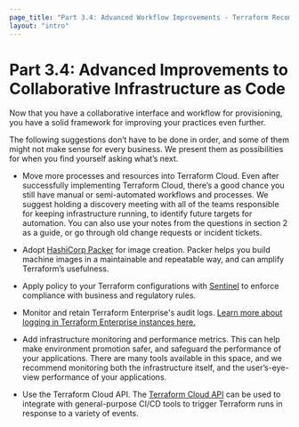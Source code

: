 ```yaml
---
page_title: "Part 3.4: Advanced Workflow Improvements - Terraform Recommended Practices"
layout: "intro"
---
```


# Part 3.4: Advanced Improvements to Collaborative Infrastructure as Code

Now that you have a collaborative interface and workflow for provisioning, you have a solid framework for improving your practices even further.

The following suggestions don’t have to be done in order, and some of them might not make sense for every business. We present them as possibilities for when you find yourself asking what’s next.

* Move more processes and resources into Terraform Cloud. Even after successfully implementing Terraform Cloud, there’s a good chance you still have manual or semi-automated workflows and processes. We suggest holding a discovery meeting with all of the teams responsible for keeping infrastructure running, to identify future targets for automation. You can also use your notes from the questions in section 2 as a guide, or go through old change requests or incident tickets.

* Adopt [HashiCorp Packer](https://www.packer.io/) for image creation. Packer helps you build machine images in a maintainable and repeatable way, and can amplify Terraform’s usefulness.

* Apply policy to your Terraform configurations with [Sentinel](../../sentinel/index.html) to enforce compliance with business and
regulatory rules.

* Monitor and retain Terraform Enterprise's audit logs. [Learn more about logging in Terraform Enterprise instances here.](/docs/enterprise/admin/logging.html)

* Add infrastructure monitoring and performance metrics. This can help make environment promotion safer, and safeguard the performance of your applications. There are many tools available in this space, and we recommend monitoring both the infrastructure itself, and the user’s-eye-view performance of your applications.

* Use the Terraform Cloud API. The [Terraform Cloud API](../../api/index.html) can be used to integrate with general-purpose CI/CD tools to trigger Terraform runs in response to a variety of events.
